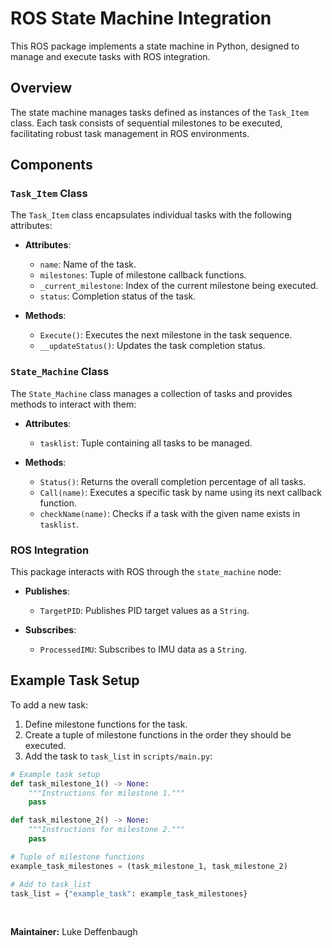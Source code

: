 # ROS State Machine Integration
This ROS package implements a state machine in Python, designed to manage and execute tasks with ROS integration.

## Overview

The state machine manages tasks defined as instances of the `Task_Item` class. Each task consists of sequential milestones to be executed, facilitating robust task management in ROS environments.

## Components

### `Task_Item` Class

The `Task_Item` class encapsulates individual tasks with the following attributes:

- **Attributes**:
  - `name`: Name of the task.
  - `milestones`: Tuple of milestone callback functions.
  - `_current_milestone`: Index of the current milestone being executed.
  - `status`: Completion status of the task.

- **Methods**:
  - `Execute()`: Executes the next milestone in the task sequence.
  - `__updateStatus()`: Updates the task completion status.

### `State_Machine` Class

The `State_Machine` class manages a collection of tasks and provides methods to interact with them:

- **Attributes**:
  - `tasklist`: Tuple containing all tasks to be managed.

- **Methods**:
  - `Status()`: Returns the overall completion percentage of all tasks.
  - `Call(name)`: Executes a specific task by name using its next callback function.
  - `checkName(name)`: Checks if a task with the given name exists in `tasklist`.

### ROS Integration

This package interacts with ROS through the `state_machine` node:

- **Publishes**:
  - `TargetPID`: Publishes PID target values as a `String`.

- **Subscribes**:
  - `ProcessedIMU`: Subscribes to IMU data as a `String`.

## Example Task Setup

To add a new task:

1. Define milestone functions for the task.
2. Create a tuple of milestone functions in the order they should be executed.
3. Add the task to `task_list` in `scripts/main.py`:

```python
# Example task setup
def task_milestone_1() -> None:
    """Instructions for milestone 1."""
    pass

def task_milestone_2() -> None:
    """Instructions for milestone 2."""
    pass

# Tuple of milestone functions
example_task_milestones = (task_milestone_1, task_milestone_2)

# Add to task_list
task_list = {"example_task": example_task_milestones}
```
<br/>

**Maintainer:** Luke Deffenbaugh